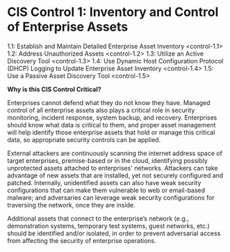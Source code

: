 
# CIS Control 1: Inventory and Control of Enterprise Assets

   1.1: Establish and Maintain Detailed Enterprise Asset Inventory <control-1.1>
   1.2: Address Unauthorized Assets <control-1.2>
   1.3: Utilize an Active Discovery Tool <control-1.3>
   1.4: Use Dynamic Host Configuration Protocol (DHCP) Logging to Update Enterprise Asset Inventory <control-1.4>
   1.5: Use a Passive Asset Discovery Tool <control-1.5>

**Why is this CIS Control Critical?**

Enterprises cannot defend what they do not know they have. Managed control of all enterprise assets also plays a critical role in security monitoring, incident response, system backup, and recovery. Enterprises should know what data is critical to them, and proper asset management will help identify those enterprise assets that hold or manage this critical data, so appropriate security controls can be applied. 

External attackers are continuously scanning the internet address space of target enterprises, premise-based or in the cloud, identifying possibly unprotected assets attached to enterprises' networks. Attackers can take advantage of new assets that are installed, yet not securely configured and patched. Internally, unidentified assets can also have weak security configurations that can make them vulnerable to web or email-based malware; and adversaries can leverage weak security configurations for traversing the network, once they are inside.

Additional assets that connect to the enterprise’s network (e.g., demonstration systems, temporary test systems, guest networks, etc.) should be identified and/or isolated, in order to prevent adversarial access from affecting the security of enterprise operations.
